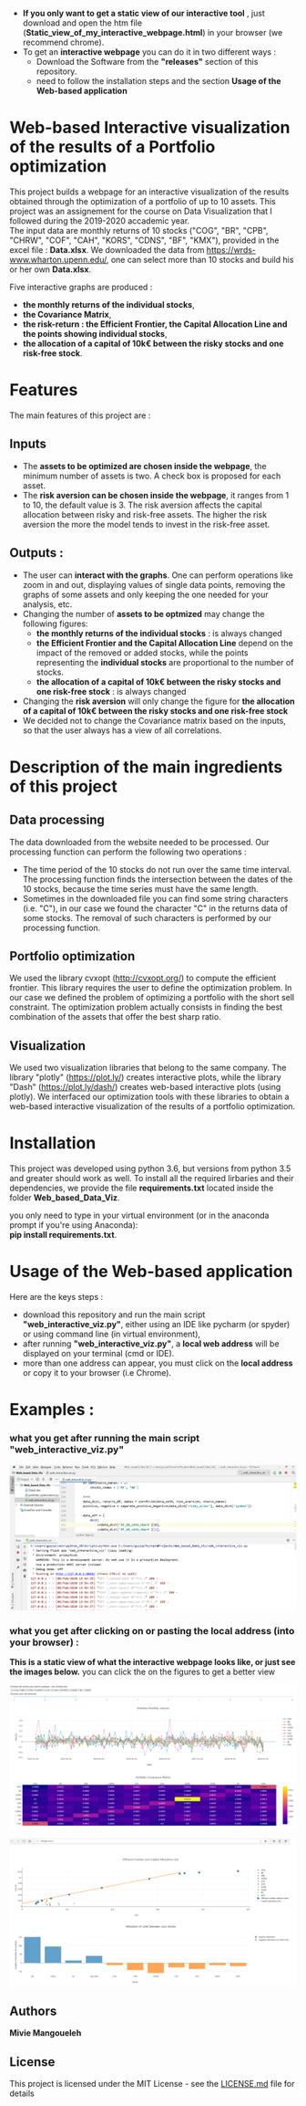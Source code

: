 -  **If you only want to get  a static view of our interactive tool** , just download and open the htm file (**Static_view_of_my_interactive_webpage.html**) in your browser (we recommend chrome).<br/>
- To get an **interactive webpage** you can do it in two different ways : 
  - Download the Software from the  **"releases"** section of this repository. 
  - need to follow the installation steps and the section **Usage of the Web-based application**

# Web-based Interactive visualization of the results of a Portfolio optimization
This project builds a webpage for an interactive visualization of the results obtained through the optimization of a portfolio of up to 10 assets. This project was an assignement for the course on Data Visualization that I followed during the 2019-2020 accademic year.\
The input data are monthly returns of 10 stocks ("COG", "BR", "CPB", "CHRW", "COF", "CAH", "KORS", "CDNS", "BF", "KMX"), provided in the excel file : **Data.xlsx**. We downloaded the data from https://wrds-www.wharton.upenn.edu/, one can select more than 10 stocks and build his or her own **Data.xlsx**.

Five interactive graphs are produced : 
- **the monthly returns of the individual stocks**,
- **the Covariance Matrix**, 
- **the risk-return  : the Efficient Frontier, the Capital Allocation Line and the points showing individual stocks**, 
- **the allocation of a capital of 10k€ between the risky stocks and one risk-free stock**.

# Features
The main features of this project are : 
## Inputs 
- The **assets to be optimized are chosen inside the webpage**, the minimum number of assets is two. A check box is proposed for each asset.
- The **risk aversion can be chosen inside the webpage**, it ranges from 1 to 10, the default value is 3. The risk aversion affects the capital allocation between risky and risk-free assets. The higher the risk aversion the more the model tends to invest in the risk-free asset.
## Outputs  : 
- The user can **interact with the graphs**. One can perform operations like zoom in and out, displaying values of single data points, removing the graphs of some assets and only keeping the one needed for your analysis, etc.
- Changing the number of **assets to be optmized** may change the following figures:  
  - **the monthly returns of the individual stocks** : is always changed
  - **the Efficient Frontier and the Capital Allocation Line** depend on the impact of the removed or added stocks, while the              points representing the **individual stocks** are proportional to the number of stocks.
  - **the allocation of a capital of 10k€ between the risky stocks and one risk-free stock** : is always changed
- Changing the **risk aversion** will only change the figure for **the allocation of a capital of 10k€ between the risky stocks and one risk-free stock**
- We decided not to change the Covariance matrix based on the inputs, so that the user always has a view of all correlations.<br/>


# Description of the main ingredients of this project 
## Data processing 
The data downloaded from the website needed to be processed. Our processing function can perform the following two operations :
- The time period of the 10 stocks do not run over the same time interval. The processing function finds the intersection between the dates of the 10 stocks, because the time series must have the same length.
-  Sometimes in the downloaded file you can find some string characters (i.e. "C"), in our case we found the character "C" in the returns data of some stocks. The removal of such characters is performed by our processing function.

## Portfolio optimization
We used the library cvxopt (http://cvxopt.org/) to compute the efficient frontier. This library requires the user to define the optimization problem. In our case we defined the problem of optimizing a portfolio with the short sell constraint. The optimization problem actually consists in finding the best combination of the assets that offer the best sharp ratio.<br/>

## Visualization
We used two visualization libraries that belong to the same company. The library "plotly" (https://plot.ly/) creates interactive plots, while the library "Dash" (https://plot.ly/dash/) creates web-based interactive plots (using plotly). We interfaced our optimization tools with these libraries to obtain a web-based interactive visualization of the results of a portfolio optimization.


# Installation

This project was developed using python 3.6, but versions from python 3.5 and greater should work as well. To install all the required lirbaries and their dependencies, we provide the file **requirements.txt** located inside the folder **Web_based_Data_Viz**.

you only need to type in your virtual environment (or in the anaconda prompt if you're using Anaconda):<br/>
**pip install  requirements.txt**.




# Usage of the Web-based application
Here are the keys steps : 


- download this repository and run the main script **"web_interactive_viz.py"**, either using an IDE like pycharm (or spyder) or using command line (in virtual environment),
- after running **"web_interactive_viz.py"**, a **local web address** will be displayed on your terminal (cmd or IDE).
- more than one address can appear, you must click on the **local address**  or copy it to your browser (i.e Chrome).



# Examples : 
### what you get after running the main script "web_interactive_viz.py" 
![](images/screen_short_after_running_the_app.png)

### what you get after clicking on or pasting the local address (into your browser) : 
**This is a static view of what the interactive webpage looks like, or just see the images below.**
you can click the on the figures to get a better view


![](images/page1.png)


![](images/page_4.png)



## Authors

**Mivie Mangoueleh**

## License

This project is licensed under the MIT License - see the [LICENSE.md](LICENSE.md) file for details
